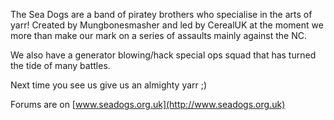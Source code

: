 The Sea Dogs are a band of piratey brothers who specialise in the arts
of yarr! Created by Mungbonesmasher and led by CerealUK at the moment we
more than make our mark on a series of assaults mainly against the NC.

We also have a generator blowing/hack special ops squad that has turned
the tide of many battles.

Next time you see us give us an almighty yarr ;)

Forums are on [www.seadogs.org.uk](http://www.seadogs.org.uk)
